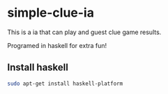 # simple-clue-ia

This is a ia that can play and guest clue game results.

Programed in haskell for extra fun!

## Install haskell

``` bash
sudo apt-get install haskell-platform
```